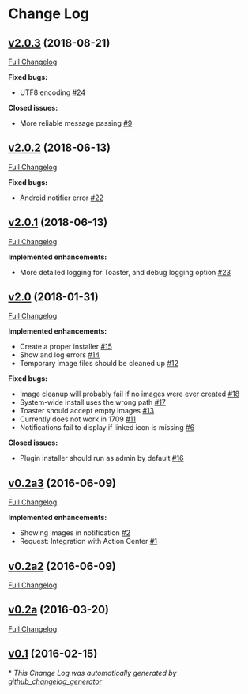 # Change Log

## [v2.0.3](https://github.com/BobVul/GrowlToToast/tree/v2.0.3) (2018-08-21)
[Full Changelog](https://github.com/BobVul/GrowlToToast/compare/v2.0.2...v2.0.3)

**Fixed bugs:**

- UTF8 encoding [\#24](https://github.com/BobVul/GrowlToToast/issues/24)

**Closed issues:**

- More reliable message passing [\#9](https://github.com/BobVul/GrowlToToast/issues/9)

## [v2.0.2](https://github.com/BobVul/GrowlToToast/tree/v2.0.2) (2018-06-13)
[Full Changelog](https://github.com/BobVul/GrowlToToast/compare/v2.0.1...v2.0.2)

**Fixed bugs:**

- Android notifier error [\#22](https://github.com/BobVul/GrowlToToast/issues/22)

## [v2.0.1](https://github.com/BobVul/GrowlToToast/tree/v2.0.1) (2018-06-13)
[Full Changelog](https://github.com/BobVul/GrowlToToast/compare/v2.0...v2.0.1)

**Implemented enhancements:**

- More detailed logging for Toaster, and debug logging option [\#23](https://github.com/BobVul/GrowlToToast/issues/23)

## [v2.0](https://github.com/BobVul/GrowlToToast/tree/v2.0) (2018-01-31)
[Full Changelog](https://github.com/BobVul/GrowlToToast/compare/v0.2a3...v2.0)

**Implemented enhancements:**

- Create a proper installer [\#15](https://github.com/BobVul/GrowlToToast/issues/15)
- Show and log errors [\#14](https://github.com/BobVul/GrowlToToast/issues/14)
- Temporary image files should be cleaned up [\#12](https://github.com/BobVul/GrowlToToast/issues/12)

**Fixed bugs:**

- Image cleanup will probably fail if no images were ever created [\#18](https://github.com/BobVul/GrowlToToast/issues/18)
- System-wide install uses the wrong path [\#17](https://github.com/BobVul/GrowlToToast/issues/17)
- Toaster should accept empty images [\#13](https://github.com/BobVul/GrowlToToast/issues/13)
- Currently does not work in 1709 [\#11](https://github.com/BobVul/GrowlToToast/issues/11)
- Notifications fail to display if linked icon is missing [\#6](https://github.com/BobVul/GrowlToToast/issues/6)

**Closed issues:**

- Plugin installer should run as admin by default [\#16](https://github.com/BobVul/GrowlToToast/issues/16)

## [v0.2a3](https://github.com/BobVul/GrowlToToast/tree/v0.2a3) (2016-06-09)
[Full Changelog](https://github.com/BobVul/GrowlToToast/compare/v0.2a2...v0.2a3)

**Implemented enhancements:**

- Showing images in notification [\#2](https://github.com/BobVul/GrowlToToast/issues/2)
- Request: Integration with Action Center [\#1](https://github.com/BobVul/GrowlToToast/issues/1)

## [v0.2a2](https://github.com/BobVul/GrowlToToast/tree/v0.2a2) (2016-06-09)
[Full Changelog](https://github.com/BobVul/GrowlToToast/compare/v0.2a...v0.2a2)

## [v0.2a](https://github.com/BobVul/GrowlToToast/tree/v0.2a) (2016-03-20)
[Full Changelog](https://github.com/BobVul/GrowlToToast/compare/v0.1...v0.2a)

## [v0.1](https://github.com/BobVul/GrowlToToast/tree/v0.1) (2016-02-15)


\* *This Change Log was automatically generated by [github_changelog_generator](https://github.com/skywinder/Github-Changelog-Generator)*